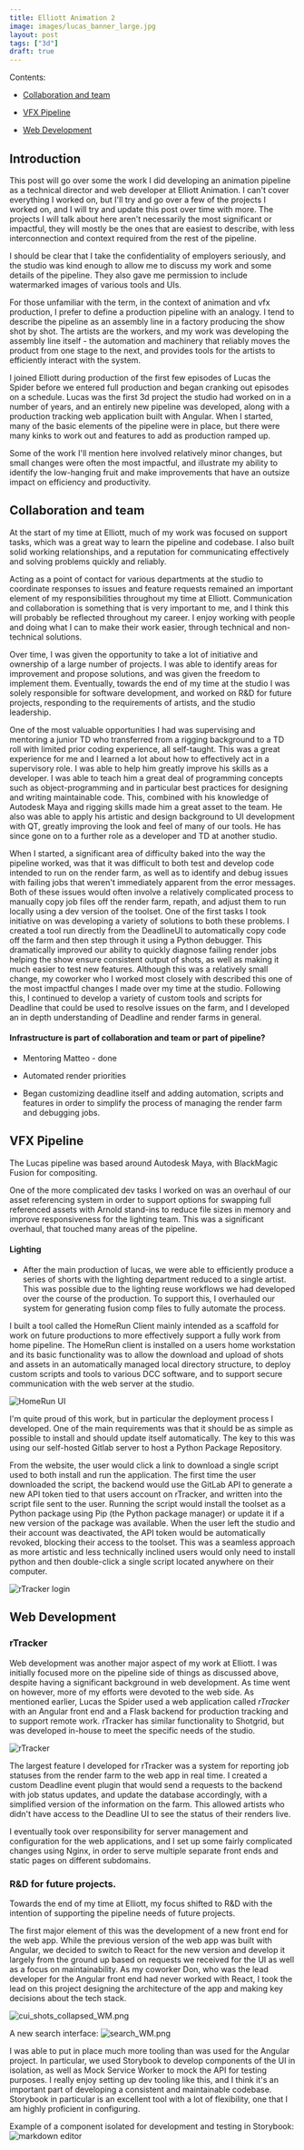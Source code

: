 ```yaml
---
title: Elliott Animation 2
image: images/lucas_banner_large.jpg
layout: post
tags: ["3d"]
draft: true
---
```


Contents:

- [Collaboration and team](#Collaboration-and-team)

- [VFX Pipeline](#VFX-Pipeline)

- [Web Development](#Web-Development)

<h2 id="introduction">Introduction</h2>

This post will go over some the work I did developing an animation pipeline as a technical director and web developer at Elliott Animation. I can't cover everything I worked on, but I'll try and go over a few of the projects I worked on, and I will try and update this post over time with more. The projects I will talk about here aren't necessarily the most significant or impactful, they will mostly be the ones that are easiest to describe, with less interconnection and context required from the rest of the pipeline. 

I should be clear that I take the confidentiality of employers seriously, and the studio was kind enough to allow me to discuss my work and some details of the pipeline. They also gave me permission to include watermarked images of various tools and UIs.

For those unfamiliar with the term, in the context of animation and vfx production, I prefer to define a production
pipeline with an analogy. I tend to describe the pipeline as an assembly line in a factory producing the show shot
by shot. The artists are the workers, and my work was developing the assembly line itself - the automation and
machinery that reliably moves the product from one stage to the next, and provides tools for the artists to
efficiently interact with the system.

I joined Elliott during production of the first few episodes of Lucas the Spider before we entered full production
and began cranking out episodes on a schedule. Lucas was the first 3d project the studio had worked on in a number
of years, and an entirely new pipeline was developed, along with a production tracking web application built with
Angular. When I started, many of the basic elements of the pipeline were in place, but there were many kinks to work out and features to add as production ramped up.

Some of the work I'll mention here involved relatively minor changes, but small changes were often the most
impactful, and illustrate my ability to identify the low-hanging fruit and make improvements that have an outsize
impact on efficiency and productivity.

<h2 id="collaboration-and-team">Collaboration and team</h2>

At the start of my time at Elliott, much of my work was focused on support tasks, which was a great way to learn the pipeline and codebase. I also built solid working relationships, and a reputation for communicating effectively and solving problems quickly and reliably.

Acting as a point of contact for various departments at the studio to coordinate responses to issues and feature
requests remained an important element of my responsibilities throughout my time at Elliott. Communication and
collaboration is something that is very important to me, and I think this will probably be reflected throughout my
career. I enjoy working with people and doing what I can to make their work easier, through technical and
non-technical solutions.

Over time, I was given the opportunity to take a lot of initiative and ownership of a large number of projects. I was able to
identify areas for improvement and propose solutions, and was given the freedom to implement them. Eventually,
towards the end of my time at the studio I was solely responsible for software development, and worked on R&D for
future projects,
responding to the requirements of artists, and the studio leadership.

One of the most valuable opportunities I had was supervising and mentoring a junior TD who transferred from a rigging background to a TD roll with limited prior coding experience, all self-taught. This was a great experience for me and I learned a lot about how to effectively act in a supervisory role. I was able to help him greatly improve his skills as a developer. I was able to teach him a great deal of programming concepts such as object-programming and in particular best practices for designing and writing maintainable code. This, combined with his knowledge of Autodesk Maya and rigging skills made him a great asset to the team. He also was able to apply his artistic and design background to UI development with QT, greatly improving the look and feel of many of our tools. He has since gone on to a further role as a developer and TD at another studio.

When I started, a significant area of difficulty baked into the way the pipeline worked, was that it was difficult to
both test and develop code intended to run on the render farm, as well as to identify and debug issues with failing
jobs that weren't immediately apparent from the error messages. Both of these issues would often involve a relatively
complicated process to manually copy job files off the render farm, repath, and adjust them to run locally using a
dev version of the toolset. One of the first tasks I took initiative on was developing a variety of solutions to
both these problems. I created a tool run directly from the DeadlineUI to automatically copy code off the farm and
then step through it using a Python debugger. This dramatically improved our ability to quickly diagnose failing
render jobs helping the show ensure consistent output of shots, as well as making it much easier to test new
features. Although this was a relatively small change, my coworker who I worked most closely with described this
one of the most impactful changes I made over my time at the studio. Following this, I continued to develop a
variety of custom tools and scripts for Deadline that could be used to resolve issues on the farm, and I developed
an in depth understanding of Deadline and render farms in general.

#### Infrastructure is part of collaboration and team or part of pipeline?
- Mentoring Matteo - done

- Automated render priorities

- Began customizing deadline itself and adding automation, scripts and features in order to simplify the process of managing the render farm and debugging jobs.

<h2 id="VFX-Pipeline">VFX Pipeline</h2>

The Lucas pipeline was based around Autodesk Maya, with BlackMagic Fusion for compositing.

One of the more complicated dev tasks I worked on was an overhaul of our asset referencing system in order to
support options for swapping full referenced assets with Arnold stand-ins to reduce file sizes in
memory and improve responsiveness for the lighting team. This was a significant overhaul, that touched many areas of the pipeline.


#### Lighting
- After the main production of lucas, we were able to efficiently produce a series of shorts with the lighting department reduced to a single artist. This was possible due to the lighting reuse workflows we had developed over the course of the production. To support this, I overhauled our system for generating fusion comp files to fully automate the process.


I built a tool called the HomeRun Client mainly intended as a scaffold for work on future productions to more
effectively support a fully work from home pipeline. The HomeRun client is installed on a users home workstation
and its basic functionality was to allow the download and upload of shots and assets in an automatically managed local
directory structure, to deploy custom scripts and tools to various DCC software, and to support secure
communication with the web server at the studio.

![HomeRun UI](./images/homerun_main_view_title_fixed_WM.png)

I'm quite proud of this work, but in particular the deployment process I developed. One of the main requirements was
that it should be as simple as possible to install and should update itself automatically. The key to this was
using our self-hosted Gitlab server to host a Python Package Repository.

From the website, the user would click a link to download a single script used to both install and run the
application. The first time the user downloaded the script, the backend would use the GitLab API to generate a new
API token tied to that users account on rTracker, and written into the script file sent to the user. Running the
script would install the toolset as a Python package using Pip (the Python package manager) or update it if a new
version of the package was available. When the user left the studio and their account was deactivated, the API token would be automatically revoked, blocking their access to the toolset.
This was a seamless approach as more artistic and less technically inclined users would only need to install python and then double-click a single script located anywhere on their computer.

![rTracker login](./images/rtracker_login_WM.png)

<h2 id="Web-Development">Web Development</h2>

### rTracker

Web development was another major aspect of my work at Elliott. I was initially focused more on the pipeline side of
things as discussed above, despite having a significant background in web development. As time went on however, more
of my efforts were devoted to the web side. As mentioned earlier, Lucas the Spider used a web application called _rTracker_ with an Angular front end and a Flask backend for production tracking and to support remote work. rTracker has similar functionality to Shotgrid, but was developed in-house to meet the specific needs of the studio.

![rTracker](./images/rtracker_lucas_WM.png)

The largest feature I developed for rTracker was a system for reporting job statuses from the render farm to the web app in real time. I created a custom Deadline event plugin that would send a requests to the backend with job status updates, and update the database accordingly, with a simplified version of the information on the farm. This allowed artists who didn't have access to the Deadline UI to see the status of their renders live.

I eventually took over responsibility for server management and configuration for the web applications, and I
set up some fairly complicated changes using Nginx, in order to serve multiple separate front ends and static pages
on different subdomains.

### R&D for future projects.

Towards the end of my time at Elliott, my focus shifted to R&D with the intention of supporting the pipeline needs of
future projects.

The first major element of this was the development of a new front end for the web app. While the previous version of the web app was built with Angular, we decided to switch to React for the new version and develop it largely from the ground up based on requests we received for the UI as well as a focus on maintainability. As my coworker Don, who was the lead developer for the Angular front end had never worked with React, I took the lead on this project designing the architecture of the app and making key decisions about the tech stack.

![cui_shots_collapsed_WM.png](images/cui_shots_collapsed_WM.png)

A new search interface:
![search_WM.png](images/search_WM.png)

I was able to put in place much more tooling than was used for the Angular project. In particular, we used Storybook to develop components of the UI in isolation, as well as Mock Service Worker to mock the API for testing purposes. I really enjoy setting up dev tooling like this, and I think it's an important part of developing a consistent and maintainable codebase. Storybook in particular is an excellent tool with a lot of flexibility, one that I am highly proficient in configuring.

Example of a component isolated for development and testing in Storybook:
![markdown editor](images/storybook-markdown-editor_WM.png)


